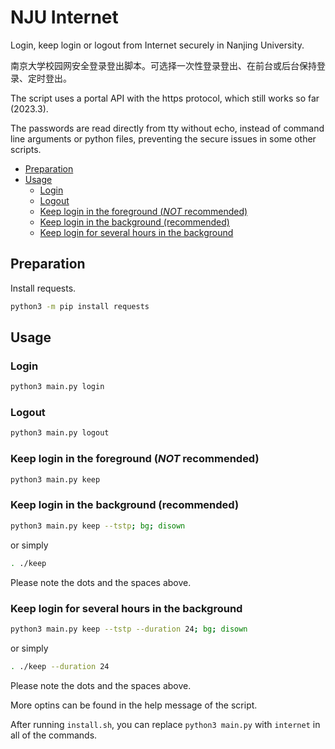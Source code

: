# NJU Internet

Login, keep login or logout from Internet securely in Nanjing University.

南京大学校园网安全登录登出脚本。可选择一次性登录登出、在前台或后台保持登录、定时登出。

The script uses a portal API with the https protocol, which still works so far (2023.3).

The passwords are read directly from tty without echo, instead of command line arguments or python files, preventing the secure issues in some other scripts.

- [Preparation](#preparation)
- [Usage](#usage)
  - [Login](#login)
  - [Logout](#logout)
  - [Keep login in the foreground (*NOT* recommended)](#keep-login-in-the-foreground-not-recommended)
  - [Keep login in the background (recommended)](#keep-login-in-the-background-recommended)
  - [Keep login for several hours in the background](#keep-login-for-several-hours-in-the-background)

## Preparation

Install requests.
```bash
python3 -m pip install requests
```

## Usage

### Login

```bash
python3 main.py login
```

### Logout

```bash
python3 main.py logout
```

### Keep login in the foreground (*NOT* recommended)

```bash
python3 main.py keep
```

### Keep login in the background (recommended)

```bash
python3 main.py keep --tstp; bg; disown
```

or simply

```bash
. ./keep
```

Please note the dots and the spaces above.

### Keep login for several hours in the background

```bash
python3 main.py keep --tstp --duration 24; bg; disown
```

or simply

```bash
. ./keep --duration 24
```

Please note the dots and the spaces above.

More optins can be found in the help message of the script.

After running `install.sh`, you can replace `python3 main.py` with `internet` in all of the commands.
